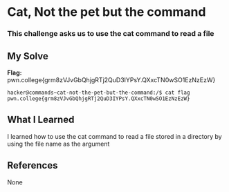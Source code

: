 # Cat, Not the pet but the command
### This challenge asks us to use the cat command to read a file 


## My Solve
**Flag:** pwn.college{grm8zVJvGbQhjgRTj2QuD3IYPsY.QXxcTN0wSO1EzNzEzW}



```
hacker@commands~cat-not-the-pet-but-the-command:/$ cat flag
pwn.college{grm8zVJvGbQhjgRTj2QuD3IYPsY.QXxcTN0wSO1EzNzEzW}
```

## What I Learned
I learned how to use the cat command to read a file stored in a 
directory by using the file name as the argument

## References
None